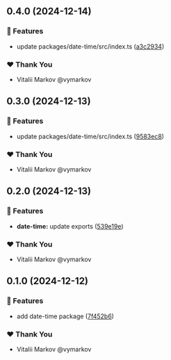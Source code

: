 ## 0.4.0 (2024-12-14)

### 🚀 Features

- update packages/date-time/src/index.ts ([a3c2934](https://github.com/lazy-orange/nx-workspace-v20/commit/a3c2934))

### ❤️ Thank You

- Vitalii Markov @vymarkov

## 0.3.0 (2024-12-13)

### 🚀 Features

- update packages/date-time/src/index.ts ([9583ec8](https://github.com/lazy-orange/nx-workspace-v20/commit/9583ec8))

### ❤️ Thank You

- Vitalii Markov @vymarkov

## 0.2.0 (2024-12-13)

### 🚀 Features

- **date-time:** update exports ([539e19e](https://github.com/lazy-orange/nx-workspace-v20/commit/539e19e))

### ❤️ Thank You

- Vitalii Markov @vymarkov

## 0.1.0 (2024-12-12)

### 🚀 Features

- add date-time package ([7f452b6](https://github.com/lazy-orange/nx-workspace-v20/commit/7f452b6))

### ❤️ Thank You

- Vitalii Markov @vymarkov